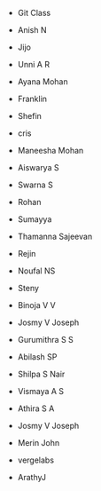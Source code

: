 - Git Class

- Anish N
- Jijo
- Unni A R
- Ayana Mohan
- Franklin 
- Shefin
- cris
- Maneesha Mohan
- Aiswarya S
- Swarna S
- Rohan
- Sumayya
- Thamanna Sajeevan
- Rejin
- Noufal NS
- Steny
- Binoja V V
- Josmy V Joseph
- Gurumithra S S
- Abilash SP
- Shilpa S Nair
- Vismaya A S
- Athira S A
- Josmy V Joseph
- Merin John
- vergelabs
- ArathyJ

